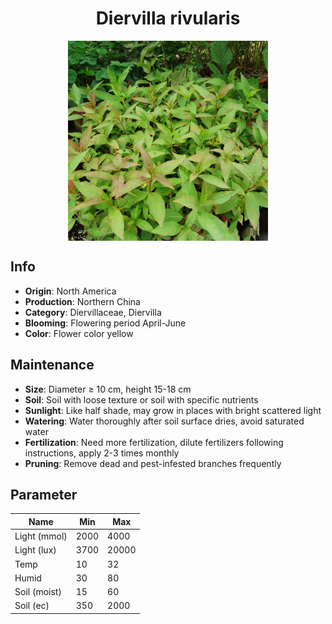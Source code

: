 <h1 align='center'>Diervilla rivularis</h1>
<p align="center">
    <img 
        align='center'
        width='320'
        src="../images/diervilla rivularis.png" 
        alt='Diervilla rivularis' />
</p>

## Info

 - **Origin**: North America
 - **Production**: Northern China
 - **Category**: Diervillaceae, Diervilla
 - **Blooming**: Flowering period April-June
 - **Color**: Flower color yellow

## Maintenance

 - **Size**: Diameter ≥ 10 cm, height 15-18 cm
 - **Soil**: Soil with loose texture or soil with specific nutrients
 - **Sunlight**: Like half shade, may grow in places with bright scattered light
 - **Watering**: Water thoroughly after soil surface dries, avoid saturated water
 - **Fertilization**: Need more fertilization, dilute fertilizers following instructions, apply 2-3 times monthly
 - **Pruning**: Remove dead and pest-infested branches frequently

## Parameter

| Name         | Min  | Max   |
|--------------|------|-------|
| Light (mmol) | 2000 | 4000  |
| Light (lux)  | 3700 | 20000 |
| Temp         | 10    | 32    |
| Humid        | 30   | 80    |
| Soil (moist) | 15   | 60    |
| Soil (ec)    | 350  | 2000  |